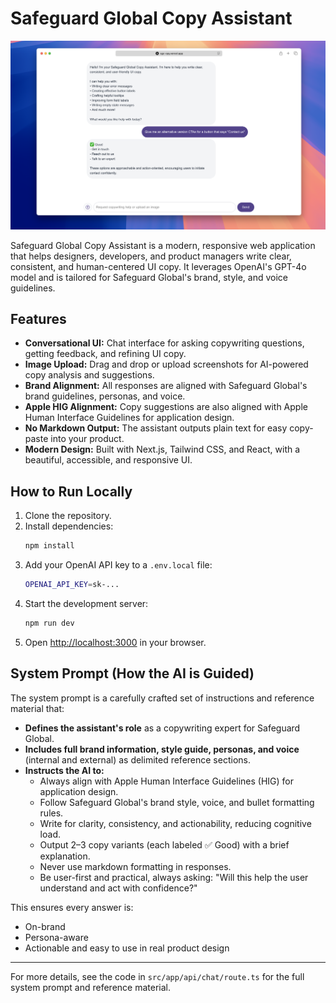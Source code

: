 # Safeguard Global Copy Assistant

![Screenshot of the Safeguard Global Copy Assistant](./screenshot.png)

Safeguard Global Copy Assistant is a modern, responsive web application that helps designers, developers, and product managers write clear, consistent, and human-centered UI copy. It leverages OpenAI's GPT-4o model and is tailored for Safeguard Global's brand, style, and voice guidelines.

## Features
- **Conversational UI:** Chat interface for asking copywriting questions, getting feedback, and refining UI copy.
- **Image Upload:** Drag and drop or upload screenshots for AI-powered copy analysis and suggestions.
- **Brand Alignment:** All responses are aligned with Safeguard Global's brand guidelines, personas, and voice.
- **Apple HIG Alignment:** Copy suggestions are also aligned with Apple Human Interface Guidelines for application design.
- **No Markdown Output:** The assistant outputs plain text for easy copy-paste into your product.
- **Modern Design:** Built with Next.js, Tailwind CSS, and React, with a beautiful, accessible, and responsive UI.

## How to Run Locally
1. Clone the repository.
2. Install dependencies:
   ```sh
   npm install
   ```
3. Add your OpenAI API key to a `.env.local` file:
   ```sh
   OPENAI_API_KEY=sk-...
   ```
4. Start the development server:
   ```sh
   npm run dev
   ```
5. Open [http://localhost:3000](http://localhost:3000) in your browser.

## System Prompt (How the AI is Guided)
The system prompt is a carefully crafted set of instructions and reference material that:
- **Defines the assistant's role** as a copywriting expert for Safeguard Global.
- **Includes full brand information, style guide, personas, and voice** (internal and external) as delimited reference sections.
- **Instructs the AI to:**
  - Always align with Apple Human Interface Guidelines (HIG) for application design.
  - Follow Safeguard Global's brand style, voice, and bullet formatting rules.
  - Write for clarity, consistency, and actionability, reducing cognitive load.
  - Output 2–3 copy variants (each labeled ✅ Good) with a brief explanation.
  - Never use markdown formatting in responses.
  - Be user-first and practical, always asking: "Will this help the user understand and act with confidence?"

This ensures every answer is:
- On-brand
- Persona-aware
- Actionable and easy to use in real product design

---

For more details, see the code in `src/app/api/chat/route.ts` for the full system prompt and reference material.
